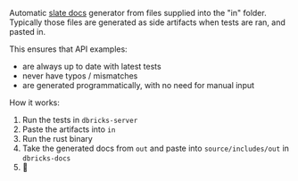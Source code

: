 Automatic [slate docs](https://github.com/slatedocs/slate) generator from files supplied into the "in" folder. Typically those files are generated as side artifacts when tests are ran, and pasted in.

This ensures that API examples:
- are always up to date with latest tests
- never have typos / mismatches
- are generated programmatically, with no need for manual input

How it works:
1. Run the tests in `dbricks-server`
2. Paste the artifacts into `in`
3. Run the rust binary
4. Take the generated docs from `out` and paste into `source/includes/out` in `dbricks-docs`
5. 🚀